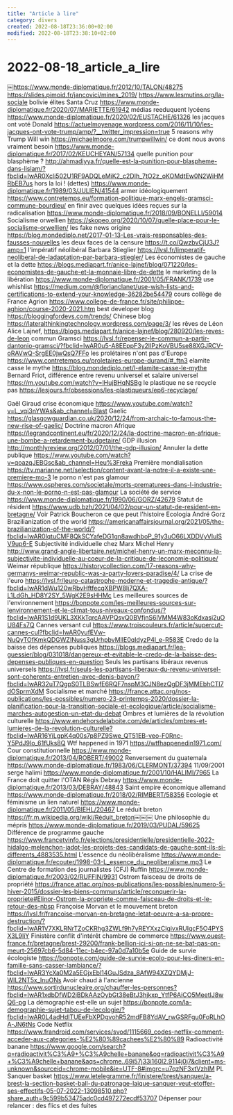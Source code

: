 ```yaml
--- 
title: "Article à lire"
category: divers
created: 2022-08-18T23:36:00+02:00
modified: 2022-08-18T23:38:10+02:00
---
```


# 2022-08-18_article_a_lire

￼https://www.monde-diplomatique.fr/2012/10/TALON/48275
https://slides.pimoid.fr/jancovici/mines_2019/
https://www.lesmutins.org/la-sociale
bolivie élites Santa Cruz https://www.monde-diplomatique.fr/2020/07/MARIETTE/61942
médias reeduquent lycéens https://www.monde-diplomatique.fr/2020/02/EUSTACHE/61326
les jacques ont voté Donald https://actuelmoyenage.wordpress.com/2016/11/10/les-jacques-ont-vote-trump/amp/?__twitter_impression=true
5 reasons why Trump Will win https://michaelmoore.com/trumpwillwin/
ce dont nous avons vraiment besoin https://www.monde-diplomatique.fr/2017/02/KEUCHEYAN/57134
quelle punition pour blasphème ? http://ahmadiyya.fr/quelle-est-la-punition-pour-blaspheme-dans-lislam/?fbclid=IwAR0Xcli502U1RF9ADQLeMiK2_c2DIh_7tO2z_oKOMdtEw0N2WiHMRbEB7us
hors la loi ! (dettes) https://www.monde-diplomatique.fr/1989/03/JULIEN/41544
armer idéologiquement https://www.contretemps.eu/formation-politique-marx-engels-gramsci-commune-bourdieu/
en finir avec quelques idées reçues sur la radicalisation https://www.monde-diplomatique.fr/2018/09/BONELLI/59014
Socialisme orwellien https://skopeo.org/2020/10/07/quelle-place-pour-le-socialisme-orwellien/
les fake news origine https://blog.mondediplo.net/2017-01-13-Les-vrais-responsables-des-fausses-nouvelles
les deux faces de la censure https://t.co/QwzbvCjU3J?amp=1
l'impératif néolibéral Barbara Stieglier https://lvsl.fr/limperatif-neoliberal-de-ladaptation-par-barbara-stiegler/
Les économistes de gauche et la dette https://blogs.mediapart.fr/anice-lajnef/blog/071220/les-economistes-de-gauche-et-la-monnaie-libre-de-dette
le marketing de la libération https://www.monde-diplomatique.fr/2001/05/FRANK/1739
use whishlist https://medium.com/@florianclanet/use-wish-lists-and-certifications-to-extend-your-knowledge-36282be54479
cours collège de France Agrion https://www.college-de-france.fr/site/philippe-aghion/course-2020-2021.htm
best developer blog https://bloggingfordevs.com/trends/
Chinese blog https://lateralthinkingtechnology.wordpress.com/page/3/
les rêves de Léon Alice Lajnef, https://blogs.mediapart.fr/anice-lajnef/blog/280920/les-reves-de-leon
commun Gramsci https://lvsl.fr/repenser-le-commun-a-partir-dantonio-gramsci/?fbclid=IwAR0u5-A8EEppF3y2lIPzKoVBU5se88XGJRCV-oRAVwQ-SrgEE0jwQsQ7FFo
les prolétaires n'ont pas d'Europe https://www.contretemps.eu/proletaires-europe-durand/#_ftn3
elamite casse le mythe https://blog.mondediplo.net/l-elamite-casse-le-mythe
 Bernard Friot, différence entre revenu universel et salaire universel https://m.youtube.com/watch?v=lHujBHqNSBg
le plastique ne se recycle pas https://lesjours.fr/obsessions/les-plastiqueurs/ep6-recyclage/

Gaël Giraud crise économique https://www.youtube.com/watch?v=L_vqi3nYWAs&ab_channel=Blast
Gaelic https://glasgowguardian.co.uk/2020/12/24/from-archaic-to-famous-the-new-rise-of-gaelic/
Doctrine macron Afrique https://legrandcontinent.eu/fr/2020/12/24/la-doctrine-macron-en-afrique-une-bombe-a-retardement-budgetaire/
GDP illusion http://monthlyreview.org/2012/07/01/the-gdp-illusion/
Annuler la dette publique https://www.youtube.com/watch?v=qoazqJEBGsc&ab_channel=Heu%3Freka
Première mondialisation https://tv.marianne.net/selection/content-avant-la-notre-il-a-existe-une-premiere-mo-3
le porno n'est pas glamour https://www.ospheres.com/societale/morts-prematurees-dans-l-industrie-du-x-non-le-porno-n-est-pas-glamour
La société de service https://www.monde-diplomatique.fr/1990/06/GORZ/42679
Statut de résident https://www.udb.bzh/2021/04/02/pour-un-statut-de-resident-en-bretagne/
Voir Patrick Boucheron ce que peut l'histoire
Ecologia André Gorz
Brazilianization of the world https://americanaffairsjournal.org/2021/05/the-brazilianization-of-the-world/?fbclid=IwAR0lqtuCMF8QkSCYafeDG1gn8awdhboP_91y3uO66LXDDVyVIulSV9up6-E
Subjectivité individuelle chez Marx Michel Henry http://www.grand-angle-libertaire.net/michel-henry-un-marx-meconnu-la-subjectivite-individuelle-au-coeur-de-la-critique-de-leconomie-politique/
Weimar république https://historycollection.com/17-reasons-why-germanys-weimar-republic-was-a-party-lovers-paradise/4/
La crise de l'euro https://lvsl.fr/leuro-catastrophe-moderne-et-tragedie-antique/?fbclid=IwAR1dWu120wRbvHftfecqXBPW8lj7QXA-L1LdGh_HD8Y2SY_5WgK2E9sHHMc
Les meilleures sources de l'environnement https://bonpote.com/les-meilleures-sources-sur-lenvironnement-et-le-climat-tous-niveaux-confondus/?fbclid=IwAR1S1d9UKL3XKkTqrcAAVPQsvQ0BVfjnS6lVMM4W83oKdxasj2uOU84Fs7Q
Cannes versant cul https://www.troiscouleurs.fr/article/supercut-cannes-cul?fbclid=IwAR0yufEVw-NuQyTOfKmkQDGWZINuss3gUrhpbvMlIE0qIdyzP4l_e-R583E
Credo de la baisse des dépenses publiques https://blogs.mediapart.fr/lea-guessier/blog/031018/dangereux-et-evitable-le-credo-de-la-baisse-des-depenses-publiques-en-question
Seuls les partisans libéraux revenus universels https://lvsl.fr/seuls-les-partisans-liberaux-du-revenu-universel-sont-coherents-entretien-avec-denis-bayon/?fbclid=IwAR32uT7QgpS0TLBSwfE6RQF7nspM3CJN8ezQgDF3jMMEbhCTl7dOSprmXdM
Socialisme et marché https://france.attac.org/nos-publications/les-possibles/numero-23-printemps-2020/dossier-la-planification-pour-la-transition-sociale-et-ecologique/article/socialisme-marches-autogestion-un-etat-du-debat
Ombres et lumières de la révolution culturelle https://www.endehorsdelaboite.com/de/articles/ombres-et-lumieres-de-la-revolution-culturelle?fbclid=IwAR16YiLgpK4q00s7p8PZ9Swe_QT51EB-veo-F0Rnc-Y5PdJ9Io_61fUks8Q
Wtf happened in 1971 https://wtfhappenedin1971.com/
Cour constitutionnelle https://www.monde-diplomatique.fr/2013/04/ROBERT/49002
Renversement du guatemala https://www.monde-diplomatique.fr/1983/06/CLERMONT/37394
11/09/2001 serge halimi https://www.monde-diplomatique.fr/2001/10/HALIMI/7965
La France doit quitter l'OTAN Régis Debray https://www.monde-diplomatique.fr/2013/03/DEBRAY/48843
Saint empire économique allemand https://www.monde-diplomatique.fr/2018/02/RIMBERT/58356
Ecologie et féminisme un lien naturel https://www.monde-diplomatique.fr/2011/05/BIEHL/20467
Le réduit breton https://fr.m.wikipedia.org/wiki/Réduit_breton￼￼￼
Une philosophie du mépris https://www.monde-diplomatique.fr/2019/03/PUDAL/59625
Différence de programme gauche https://www.francetvinfo.fr/elections/presidentielle/presidentielle-2022-hidalgo-melenchon-jadot-les-projets-des-candidats-de-gauche-sont-ils-si-differents_4883535.html
L'essence du néolibéralisme https://www.monde-diplomatique.fr/ecouter/1998-03-L_essence_du_neoliberalisme.mp3
Le Centre de formation des journalistes (CFJ) Ruffin https://www.monde-diplomatique.fr/2003/02/RUFFIN/9931
Ostrom faisceau de droits de propriété https://france.attac.org/nos-publications/les-possibles/numero-5-hiver-2015/dossier-les-biens-communs/article/reconquerir-la-propriete#Elinor-Ostrom-la-propriete-comme-faisceau-de-droits-et-le-retour-des-nbsp
Françoise Morvan et le mouvement breton https://lvsl.fr/francoise-morvan-en-bretagne-letat-oeuvre-a-sa-propre-destruction/?fbclid=IwAR1V7XKLRNrTZoCKRhg3ZWLf9h7yREYXxzClgivxRUIqcF5O4PYSX3L9liY
Finistère conflit d'intérêt chambre de commerce https://www.ouest-france.fr/bretagne/brest-29200/frank-bellion-ici-si-on-ne-se-bat-pas-on-meurt-25697cb6-5d84-11ec-b4ec-97a0d7a10b5e
Guide de survie écologiste https://bonpote.com/guide-de-survie-ecolo-pour-les-diners-en-famille-sans-casser-lambiance/?fbclid=IwAR3YcXa0M2a5EGjxEbl14GuJSdza_8AfW94XZQYDMjJ-WlL2NT5x_lnuONs
Avoir chaud à l'ancienne https://www.sortirdunucleaire.org/chauffer-les-personnes?fbclid=IwAR1xdbDfWD2jBDkAAzOybGt38eBtJ3hjkxp_YtfP6AiCO5MeetlJ8wQ6-pg
La démographie est-elle un sujet https://bonpote.com/la-demographie-sujet-tabou-de-lecologie/?fbclid=IwAR0L4adHdlTUEeFbXPDgvohR52mdFB8YdAV_rwGSRFgu0FoRLhOA-JN6tNs
Code Netflix https://www.frandroid.com/services/svod/1115669_codes-netflix-comment-acceder-aux-categories-%E2%80%89cachees%E2%80%89
Radioactivité banane https://www.google.com/search?q=radioactivit%C3%A9+%C3%A9chelle+banane&oq=radioactivit%C3%A9+%C3%A9chelle+banane&aqs=chrome..69i57j33i160l2.9114j0j7&client=ms-unknown&sourceid=chrome-mobile&ie=UTF-8#imgrc=u7qzNF3xtVzhIM
PL Sanquer basket https://www.letelegramme.fr/finistere/brest/sanquer/a-brest-la-section-basket-ball-du-patronage-laique-sanquer-veut-etoffer-ses-effectifs-05-07-2022-13098510.php?share_auth=9c599b53475adc0cd497272ecdf53707
Dépenser pour relancer : des flics et des fuites
